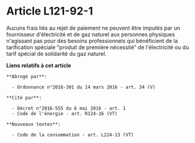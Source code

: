 # Article L121-92-1

Aucuns frais liés au rejet de paiement ne peuvent être imputés par un fournisseur d'électricité et de gaz naturel aux
personnes physiques n'agissant pas pour des besoins professionnels qui bénéficient de la tarification spéciale "produit de
première nécessité" de l'électricité ou du tarif spécial de solidarité du gaz naturel.

**Liens relatifs à cet article**

	**Abrogé par**:

	  - Ordonnance n°2016-301 du 14 mars 2016 - art. 34 (V)

	**Cité par**:

	  - Décret n°2016-555 du 6 mai 2016 - art. 1
	  - Code de l'énergie - art. R124-16 (VT)

	**Nouveaux textes**:

	  - Code de la consommation - art. L224-13 (VT)
